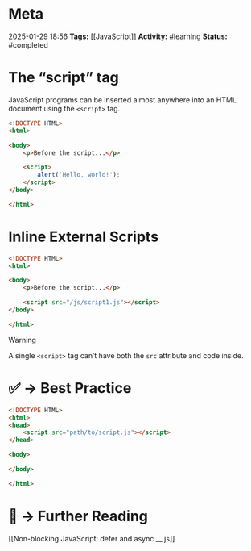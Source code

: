 # Meta
2025-01-29 18:56
**Tags:** [[JavaScript]]
**Activity:** #learning 
**Status:** #completed

# The “script” tag
JavaScript programs can be inserted almost anywhere into an HTML document using the `<script>` tag.
```HTML title:example.html
<!DOCTYPE HTML>
<html>

<body>
	<p>Before the script...</p>

	<script>
		alert('Hello, world!');
	</script>
</body>

</html>
```

# Inline External Scripts
```HTML title:example.html
<!DOCTYPE HTML>
<html>

<body>
	<p>Before the script...</p>

	<script src="/js/script1.js"></script>
</body>

</html>
```

>[!warning]
>A single `<script>` tag can’t have both the `src` attribute and code inside.

# ✅ → Best Practice
```HTML title:example.html
<!DOCTYPE HTML>
<html>
<head>
	<script src="path/to/script.js"></script>
</head>

<body>

</body>

</html>
```

# 📑 → Further Reading
[[Non-blocking JavaScript: defer and async __ js]]

